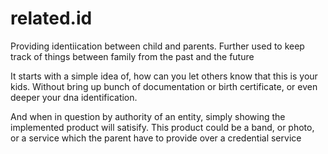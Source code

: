 # related.id

Providing identiication between child and parents.
Further used to keep track of things between family from the past and the future


It starts with a simple idea of, how can you let others know that this is your kids.
Without bring up bunch of documentation or birth certificate, or even deeper your dna identification.

And when in question by authority of an entity, simply showing the implemented product will satisify.
This product could be a band, or photo, or a service which the parent have to provide over a credential service
